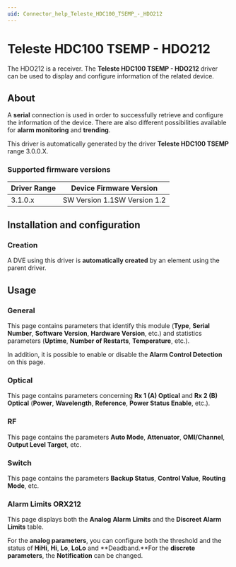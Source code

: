 ```yaml
---
uid: Connector_help_Teleste_HDC100_TSEMP_-_HDO212
---
```


# Teleste HDC100 TSEMP - HDO212

The HDO212 is a receiver. The **Teleste HDC100 TSEMP - HDO212** driver can be used to display and configure information of the related device.

## About

A **serial** connection is used in order to successfully retrieve and configure the information of the device. There are also different possibilities available for **alarm monitoring** and **trending**.

This driver is automatically generated by the driver **Teleste HDC100 TSEMP** range 3.0.0.X.

### Supported firmware versions

| **Driver Range** | **Device Firmware Version**  |
|------------------|------------------------------|
| 3.1.0.x          | SW Version 1.1SW Version 1.2 |

## Installation and configuration

### Creation

A DVE using this driver is **automatically created** by an element using the parent driver.

## Usage

### General

This page contains parameters that identify this module (**Type**, **Serial Number**, **Software Version**, **Hardware Version**, etc.) and statistics parameters (**Uptime**, **Number of Restarts**, **Temperature**, etc.).

In addition, it is possible to enable or disable the **Alarm Control Detection** on this page.

### Optical

This page contains parameters concerning **Rx 1 (A) Optical** and **Rx 2 (B) Optical** (**Power**, **Wavelength**, **Reference**, **Power Status Enable**, etc.).

### RF

This page contains the parameters **Auto Mode**, **Attenuator**, **OMI/Channel**, **Output Level Target**, etc.

### Switch

This page contains the parameters **Backup Status**, **Control Value**, **Routing Mode**, etc.

### Alarm Limits ORX212

This page displays both the **Analog** **Alarm** **Limits** and the **Discreet** **Alarm** **Limits** table.

For the **analog parameters**, you can configure both the threshold and the status of **HiHi**, **Hi**, **Lo**, **LoLo** and **Deadband.**For the **discrete parameters**, the **Notification** can be changed.
